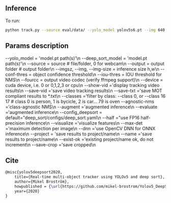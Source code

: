 ## Inference
To run:
``` bash
python track.py --source eval/data/ --yolo_model yolov5s6.pt --img 640  --deep_sort_model osnet_ain_x0_25 --classes 2 3 5 7 --agnostic-nms --save-vid --conf-thres 0.3 --save-crop
```

## Params description
--yolo_model = 'model.pt path(s)'\n
--deep_sort_model = 'model.pt path(s)'\n
--source = source  # file/folder, 0 for webcam\n
--output = output folder  # output folder\n
--imgsz, --img, --img-size = inference size h,w\n
--conf-thres = object confidence threshold\n
--iou-thres = IOU threshold for NMS\n
--fourcc = output video codec (verify ffmpeg support)\n
--device = cuda device, i.e. 0 or 0,1,2,3 or cpu\n
--show-vid ='display tracking video results\n
--save-vid ='save video tracking results\n
--save-txt ='save MOT compliant results to *.txt\n
--classes ='filter by class: --class 0, or --class 16 17 # class 0 is person, 1 is bycicle, 2 is car... 79 is oven
--agnostic-nms ='class-agnostic NMS\n
--augment ='augmented inference\n
--evaluate ='augmented inference\n
--config_deepsort = default="deep_sort/configs/deep_sort.yaml\n
--half ="use FP16 half-precision inference\n
--visualize ='visualize features\n
--max-det  ='maximum detection per image\n
--dnn ='use OpenCV DNN for ONNX inference\n
--project = 'save results to project/name\n
--name ='save results to project/name\n
--exist-ok ='existing project/name ok, do not increment\n
--save-crop ='save cropped\n

## Cite


```latex
@misc{yolov5deepsort2020,
    title={Real-time multi-object tracker using YOLOv5 and deep sort},
    author={Mikel Broström},
    howpublished = {\url{https://github.com/mikel-brostrom/Yolov5_DeepSort_Pytorch}},
    year={2020}
}
```
